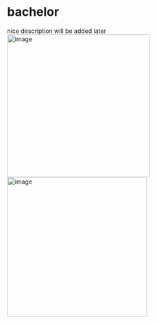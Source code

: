 # bachelor
nice description will be added later
<img width="333" alt="image" src="https://github.com/user-attachments/assets/7fe3e6ef-fea6-46f9-8ac1-c808555b77e9">
<img width="326" alt="image" src="https://github.com/user-attachments/assets/bde20c0a-27ed-47b9-bf39-44c751f7f1d4">
